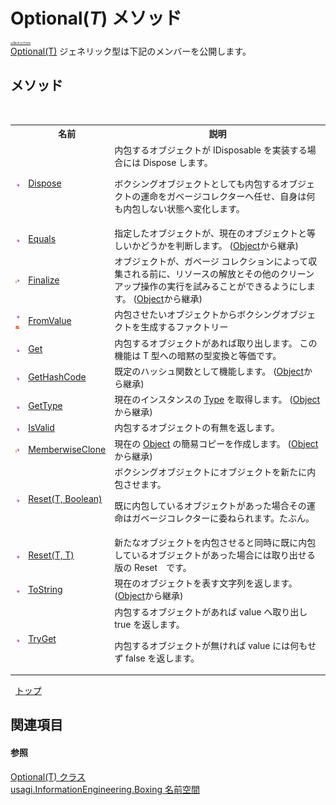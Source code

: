 # Optional(*T*) メソッド

<div style="font-size:30%"><a href="https://github.com/usagi/usagi.cs/blob/master/docs/Home.md">≪Back to Home</a></div><a href="T_usagi_InformationEngineering_Boxing_Optional_1.md">Optional(T)</a> ジェネリック型は下記のメンバーを公開します。


## メソッド
&nbsp;<table><tr><th></th><th>名前</th><th>説明</th></tr><tr><td>![Public メソッド](media/pubmethod.gif "Public メソッド")</td><td><a href="M_usagi_InformationEngineering_Boxing_Optional_1_Dispose.md">Dispose</a></td><td>
内包するオブジェクトが IDisposable を実装する場合には Dispose します。 

ボクシングオブジェクトとしても内包するオブジェクトの運命をガベージコレクターへ任せ、自身は何も内包しない状態へ変化します。</td></tr><tr><td>![Public メソッド](media/pubmethod.gif "Public メソッド")</td><td><a href="http://msdn2.microsoft.com/ja-jp/library/bsc2ak47" target="_blank">Equals</a></td><td>
指定したオブジェクトが、現在のオブジェクトと等しいかどうかを判断します。
 (<a href="http://msdn2.microsoft.com/ja-jp/library/e5kfa45b" target="_blank">Object</a>から継承)</td></tr><tr><td>![Protected メソッド](media/protmethod.gif "Protected メソッド")</td><td><a href="http://msdn2.microsoft.com/ja-jp/library/4k87zsw7" target="_blank">Finalize</a></td><td>
オブジェクトが、ガベージ コレクションによって収集される前に、リソースの解放とその他のクリーンアップ操作の実行を試みることができるようにします。
 (<a href="http://msdn2.microsoft.com/ja-jp/library/e5kfa45b" target="_blank">Object</a>から継承)</td></tr><tr><td>![Public メソッド](media/pubmethod.gif "Public メソッド")![静的メンバー](media/static.gif "静的メンバー")</td><td><a href="M_usagi_InformationEngineering_Boxing_Optional_1_FromValue.md">FromValue</a></td><td>
内包させたいオブジェクトからボクシングオブジェクトを生成するファクトリー</td></tr><tr><td>![Public メソッド](media/pubmethod.gif "Public メソッド")</td><td><a href="M_usagi_InformationEngineering_Boxing_Optional_1_Get.md">Get</a></td><td>
内包するオブジェクトがあれば取り出します。 この機能は T 型への暗黙の型変換と等価です。</td></tr><tr><td>![Public メソッド](media/pubmethod.gif "Public メソッド")</td><td><a href="http://msdn2.microsoft.com/ja-jp/library/zdee4b3y" target="_blank">GetHashCode</a></td><td>
既定のハッシュ関数として機能します。
 (<a href="http://msdn2.microsoft.com/ja-jp/library/e5kfa45b" target="_blank">Object</a>から継承)</td></tr><tr><td>![Public メソッド](media/pubmethod.gif "Public メソッド")</td><td><a href="http://msdn2.microsoft.com/ja-jp/library/dfwy45w9" target="_blank">GetType</a></td><td>
現在のインスタンスの <a href="http://msdn2.microsoft.com/ja-jp/library/42892f65" target="_blank">Type</a> を取得します。
 (<a href="http://msdn2.microsoft.com/ja-jp/library/e5kfa45b" target="_blank">Object</a>から継承)</td></tr><tr><td>![Public メソッド](media/pubmethod.gif "Public メソッド")</td><td><a href="M_usagi_InformationEngineering_Boxing_Optional_1_IsValid.md">IsValid</a></td><td>
内包するオブジェクトの有無を返します。</td></tr><tr><td>![Protected メソッド](media/protmethod.gif "Protected メソッド")</td><td><a href="http://msdn2.microsoft.com/ja-jp/library/57ctke0a" target="_blank">MemberwiseClone</a></td><td>
現在の <a href="http://msdn2.microsoft.com/ja-jp/library/e5kfa45b" target="_blank">Object</a> の簡易コピーを作成します。
 (<a href="http://msdn2.microsoft.com/ja-jp/library/e5kfa45b" target="_blank">Object</a>から継承)</td></tr><tr><td>![Public メソッド](media/pubmethod.gif "Public メソッド")</td><td><a href="M_usagi_InformationEngineering_Boxing_Optional_1_Reset.md">Reset(T, Boolean)</a></td><td>
ボクシングオブジェクトにオブジェクトを新たに内包させます。 

既に内包しているオブジェクトがあった場合その運命はガベージコレクターに委ねられます。たぶん。</td></tr><tr><td>![Public メソッド](media/pubmethod.gif "Public メソッド")</td><td><a href="M_usagi_InformationEngineering_Boxing_Optional_1_Reset_1.md">Reset(T, T)</a></td><td>
新たなオブジェクトを内包させると同時に既に内包しているオブジェクトがあった場合には取り出せる版の Reset　です。</td></tr><tr><td>![Public メソッド](media/pubmethod.gif "Public メソッド")</td><td><a href="http://msdn2.microsoft.com/ja-jp/library/7bxwbwt2" target="_blank">ToString</a></td><td>
現在のオブジェクトを表す文字列を返します。
 (<a href="http://msdn2.microsoft.com/ja-jp/library/e5kfa45b" target="_blank">Object</a>から継承)</td></tr><tr><td>![Public メソッド](media/pubmethod.gif "Public メソッド")</td><td><a href="M_usagi_InformationEngineering_Boxing_Optional_1_TryGet.md">TryGet</a></td><td>
内包するオブジェクトがあれば value へ取り出し true を返します。 

内包するオブジェクトが無ければ value には何もせず false を返します。</td></tr></table>&nbsp;
<a href="#optional(*t*)-メソッド">トップ</a>

## 関連項目


#### 参照
<a href="T_usagi_InformationEngineering_Boxing_Optional_1.md">Optional(T) クラス</a><br /><a href="N_usagi_InformationEngineering_Boxing.md">usagi.InformationEngineering.Boxing 名前空間</a><br />